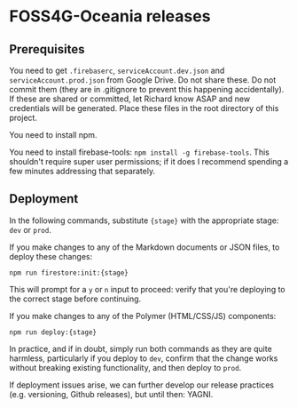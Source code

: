 # FOSS4G-Oceania releases

## Prerequisites

You need to get `.firebaserc`, `serviceAccount.dev.json` and `serviceAccount.prod.json` from Google Drive. Do not share these. Do not commit them (they are in .gitignore to prevent this happening accidentally). If these are shared or committed, let Richard know ASAP and new credentials will be generated. Place these files in the root directory of this project.

You need to install npm.

You need to install firebase-tools: `npm install -g firebase-tools`. This shouldn't require super user permissions; if it does I recommend spending a few minutes addressing that separately.

## Deployment

In the following commands, substitute `{stage}` with the appropriate stage: `dev` or `prod`.

If you make changes to any of the Markdown documents or JSON files, to deploy these changes:

`npm run firestore:init:{stage}`

This will prompt for a `y` or `n` input to proceed: verify that you're deploying to the correct stage before continuing.

If you make changes to any of the Polymer (HTML/CSS/JS) components:

`npm run deploy:{stage}`

In practice, and if in doubt, simply run both commands as they are quite harmless, particularly if you deploy to `dev`, confirm that the change works without breaking existing functionality, and then deploy to `prod`.

If deployment issues arise, we can further develop our release practices (e.g. versioning, Github releases), but until then: YAGNI.
